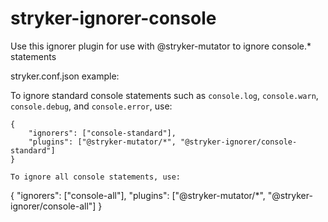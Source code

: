 # stryker-ignorer-console
Use this ignorer plugin for use with @stryker-mutator to ignore console.* statements

stryker.conf.json example:

To ignore standard console statements such as `console.log`, `console.warn`, `console.debug`, and `console.error`, use:
```
{
    "ignorers": ["console-standard"],
    "plugins": ["@stryker-mutator/*", "@stryker-ignorer/console-standard"]
}
```

```
To ignore all console statements, use:
```
{
    "ignorers": ["console-all"],
    "plugins": ["@stryker-mutator/*", "@stryker-ignorer/console-all"]
}
```